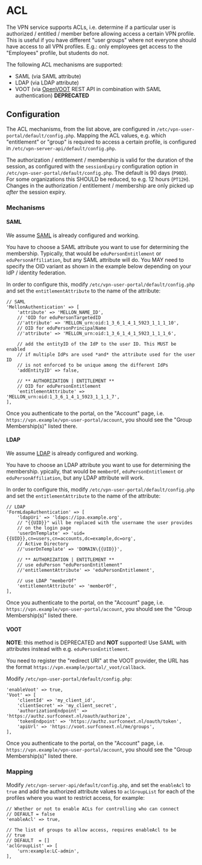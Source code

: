 # ACL

The VPN service supports ACLs, i.e. determine if a particular user is 
authorized / entitled / member before allowing access a certain VPN profile. 
This is useful if you have different "user groups" where not everyone should 
have access to all VPN profiles. E.g.: only employees get access to the 
"Employees" profile, but students do not.

The following ACL mechanisms are supported:

- SAML (via SAML attribute)
- LDAP (via LDAP attribute)
- VOOT (via [OpenVOOT](https://openvoot.org/) REST API in combination with
  SAML authentication) **DEPRECATED**

## Configuration

The ACL mechanisms, from the list above, are configured in 
`/etc/vpn-user-portal/default/config.php`. Mapping the ACL values, e.g. which 
"entitlement" or "group" is required to access a certain profile, is configured 
in `/etc/vpn-server-api/default/config.php`.

The authorization / entitlement / membership is valid for the duration of the
session, as configured with the `sessionExpiry` configuration option in 
`/etc/vpn-user-portal/default/config.php`. The default is 90 days (`P90D`). For 
some organizations this SHOULD be reduced, to e.g. 12 hours (`PT12H`). Changes
in the authorization / entitlement / membership are only picked up *after* 
the session expiry.

### Mechanisms 

#### SAML 

We assume [SAML](SAML.md) is already configured and working.

You have to choose a SAML attribute you want to use for determining the 
membership. Typically, that would be `eduPersonEntitlement` or 
`eduPersonAffiliation`, but any SAML attribute will do. You MAY need to specify 
the OID variant as shown in the example below depending on your IdP / identity
federation.

In order to configure this, modify `/etc/vpn-user-portal/default/config.php` 
and set the `entitlementAttribute` to the name of the attribute:

    // SAML
    'MellonAuthentication' => [
        'attribute' => 'MELLON_NAME_ID',
        // 'OID for eduPersonTargetedID
        //'attribute' => 'MELLON_urn:oid:1_3_6_1_4_1_5923_1_1_1_10',
        // OID for eduPersonPrincipalName
        //'attribute' => 'MELLON_urn:oid:1_3_6_1_4_1_5923_1_1_1_6',

        // add the entityID of the IdP to the user ID. This MUST be enabled
        // if multiple IdPs are used *and* the attribute used for the user ID
        // is not enforced to be unique among the different IdPs
        'addEntityID' => false,

        // ** AUTHORIZATION | ENTITLEMENT **
        // OID for eduPersonEntitlement
        'entitlementAttribute' => 'MELLON_urn:oid:1_3_6_1_4_1_5923_1_1_1_7',
    ],

Once you authenticate to the portal, on the "Account" page, i.e. 
`https://vpn.example/vpn-user-portal/account`, you should see the 
"Group Membership(s)" listed there.

#### LDAP

We assume [LDAP](LDAP.md) is already configured and working. 

You have to choose an LDAP attribute you want to use for determining the 
membership. ypically, that would be `memberOf`, `eduPersonEntitlement` or 
`eduPersonAffiliation`, but any LDAP attribute will work.

In order to configure this, modify `/etc/vpn-user-portal/default/config.php` 
and set the `entitlementAttribute` to the name of the attribute:

    // LDAP
    'FormLdapAuthentication' => [
        'ldapUri' => 'ldaps://ipa.example.org',
        // "{{UID}}" will be replaced with the username the user provides
        // on the login page
        'userDnTemplate' => 'uid={{UID}},cn=users,cn=accounts,dc=example,dc=org',
        // Active Directory
        //'userDnTemplate' => 'DOMAIN\{{UID}}',

        // ** AUTHORIZATION | ENTITLEMENT **
        // use eduPerson "eduPersonEntitlement"
        //'entitlementAttribute' => 'eduPersonEntitlement',

        // use LDAP "memberOf"
        'entitlementAttribute' => 'memberOf',
    ],

Once you authenticate to the portal, on the "Account" page, i.e. 
`https://vpn.example/vpn-user-portal/account`, you should see the 
"Group Membership(s)" listed there.

#### VOOT

**NOTE**: this method is DEPRECATED and **NOT** supported! Use SAML with 
attributes instead with e.g. `eduPersonEntitlement`.

You need to register the "redirect URI" at the VOOT provider, the URL has the
format `https://vpn.example/portal/_voot/callback`.

Modify `/etc/vpn-user-portal/default/config.php`:

    'enableVoot' => true,
    'Voot' => [
        'clientId' => 'my_client_id',
        'clientSecret' => 'my_client_secret',
        'authorizationEndpoint' => 'https://authz.surfconext.nl/oauth/authorize',
        'tokenEndpoint' => 'https://authz.surfconext.nl/oauth/token',
        'apiUrl' => 'https://voot.surfconext.nl/me/groups',
    ],

Once you authenticate to the portal, on the "Account" page, i.e. 
`https://vpn.example/vpn-user-portal/account`, you should see the 
"Group Membership(s)" listed there.

### Mapping

Modify `/etc/vpn-server-api/default/config.php`, and set the `enableAcl` to 
`true` and add the authorized attribute values to `aclGroupList` for each of 
the profiles where you want to restrict access, for example:

    // Whether or not to enable ACLs for controlling who can connect
    // DEFAULT = false
    'enableAcl' => true,

    // The list of groups to allow access, requires enableAcl to be 
    // true
    // DEFAULT  = []
    'aclGroupList' => [
        'urn:example:LC-admin',
    ],
